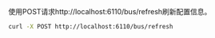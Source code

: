 
使用POST请求http://localhost:6110/bus/refresh刷新配置信息。
```bash
curl -X POST http://localhost:6110/bus/refresh
```